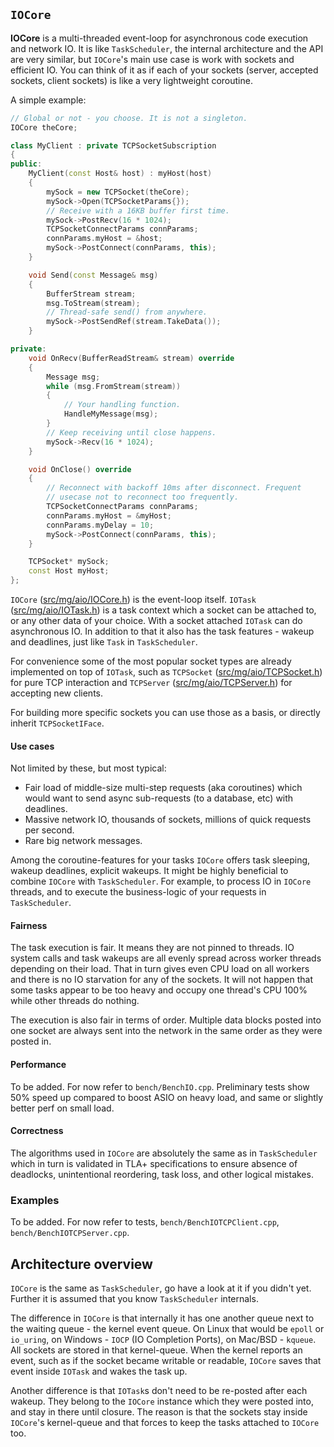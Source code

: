 ## `IOCore`

**IOCore** is a multi-threaded event-loop for asynchronous code execution and network IO. It is like `TaskScheduler`, the internal architecture and the API are very similar, but `IOCore`'s main use case is work with sockets and efficient IO. You can think of it as if each of your sockets (server, accepted sockets, client sockets) is like a very lightweight coroutine.

A simple example:
```C++
// Global or not - you choose. It is not a singleton.
IOCore theCore;

class MyClient : private TCPSocketSubscription
{
public:
	MyClient(const Host& host) : myHost(host)
	{
		mySock = new TCPSocket(theCore);
		mySock->Open(TCPSocketParams{});
		// Receive with a 16KB buffer first time.
		mySock->PostRecv(16 * 1024);
		TCPSocketConnectParams connParams;
		connParams.myHost = &host;
		mySock->PostConnect(connParams, this);
	}

	void Send(const Message& msg)
	{
		BufferStream stream;
		msg.ToStream(stream);
		// Thread-safe send() from anywhere.
		mySock->PostSendRef(stream.TakeData());
	}

private:
	void OnRecv(BufferReadStream& stream) override
	{
		Message msg;
		while (msg.FromStream(stream))
		{
			// Your handling function.
			HandleMyMessage(msg);
		}
		// Keep receiving until close happens.
		mySock->Recv(16 * 1024);
	}

	void OnClose() override
	{
		// Reconnect with backoff 10ms after disconnect. Frequent
		// usecase not to reconnect too frequently.
		TCPSocketConnectParams connParams;
		connParams.myHost = &myHost;
		connParams.myDelay = 10;
		mySock->PostConnect(connParams, this);
	}

	TCPSocket* mySock;
	const Host myHost;
};
```

`IOCore` ([src/mg/aio/IOCore.h](/src/mg/aio/IOCore.h)) is the event-loop itself. `IOTask` ([src/mg/aio/IOTask.h](/src/mg/aio/IOTask.h)) is a task context which a socket can be attached to, or any other data of your choice. With a socket attached `IOTask` can do asynchronous IO. In addition to that it also has the task features - wakeup and deadlines, just like `Task` in `TaskScheduler`.

For convenience some of the most popular socket types are already implemented on top of `IOTask`, such as `TCPSocket` ([src/mg/aio/TCPSocket.h](/src/mg/aio/TCPSocket.h)) for pure TCP interaction and `TCPServer` ([src/mg/aio/TCPServer.h](/src/mg/aio/TCPServer.h)) for accepting new clients.

For building more specific sockets you can use those as a basis, or directly inherit `TCPSocketIFace`.

#### Use cases
Not limited by these, but most typical:
- Fair load of middle-size multi-step requests (aka coroutines) which would want to send async sub-requests (to a database, etc) with deadlines.
- Massive network IO, thousands of sockets, millions of quick requests per second.
- Rare big network messages.

Among the coroutine-features for your tasks `IOCore` offers task sleeping, wakeup deadlines, explicit wakeups. It might be highly beneficial to combine `IOCore` with `TaskScheduler`. For example, to process IO in `IOCore` threads, and to execute the business-logic of your requests in `TaskScheduler`.

#### Fairness
The task execution is fair. It means they are not pinned to threads. IO system calls and task wakeups are all evenly spread across worker threads depending on their load. That in turn gives even CPU load on all workers and there is no IO starvation for any of the sockets. It will not happen that some tasks appear to be too heavy and occupy one thread's CPU 100% while other threads do nothing.

The execution is also fair in terms of order. Multiple data blocks posted into one socket are always sent into the network in the same order as they were posted in.

#### Performance
To be added. For now refer to `bench/BenchIO.cpp`. Preliminary tests show 50% speed up compared to boost ASIO on heavy load, and same or slightly better perf on small load.

#### Correctness
The algorithms used in `IOCore` are absolutely the same as in `TaskScheduler` which in turn is validated in TLA+ specifications to ensure absence of deadlocks, unintentional reordering, task loss, and other logical mistakes.

### Examples

To be added. For now refer to tests, `bench/BenchIOTCPClient.cpp`, `bench/BenchIOTCPServer.cpp`.

## Architecture overview

`IOCore` is the same as `TaskScheduler`, go have a look at it if you didn't yet. Further it is assumed that you know `TaskScheduler` internals.

The difference in `IOCore` is that internally it has one another queue next to the waiting queue - the kernel event queue. On Linux that would be `epoll` or `io_uring`, on Windows - `IOCP` (IO Completion Ports), on Mac/BSD - `kqueue`. All sockets are stored in that kernel-queue. When the kernel reports an event, such as if the socket became writable or readable, `IOCore` saves that event inside `IOTask` and wakes the task up.

Another difference is that `IOTask`s don't need to be re-posted after each wakeup. They belong to the `IOCore` instance which they were posted into, and stay in there until closure. The reason is that the sockets stay inside `IOCore`'s kernel-queue and that forces to keep the tasks attached to `IOCore` too.
